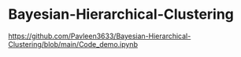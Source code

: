 # Bayesian-Hierarchical-Clustering
https://github.com/Pavleen3633/Bayesian-Hierarchical-Clustering/blob/main/Code_demo.ipynb
